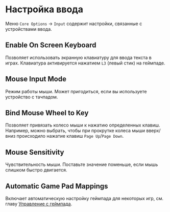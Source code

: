 # Настройка ввода

Меню `Core Options` → `Input` содержит настройки, связанные с устройствами ввода.

## Enable On Screen Keyboard

Позволяет использовать экранную клавиатуру для ввода текста в играх. Клавиатура активируется нажатием `L3` (левый стик) на геймпаде.

## Mouse Input Mode

Режим работы мыши. Может пригодиться, если вы используете устройство с тачпадом.

## Bind Mouse Wheel to Key

Позволяет привязать колесо мыши к нажатию определенных клавиш. Например, можно выбрать, чтобы при прокрутке колеса мыши вверх/вниз происходило нажатие клавиш `Page Up`/`Page Down`.

## Mouse Sensitivity

Чувствительность мыши. Поставьте значение поменьше, если мышь слишком быстро двигается.

## Automatic Game Pad Mappings 

Включает автоматическую настройку геймпада для некоторых игр, см. главу [Управление с геймпада](../gamepad.md).
